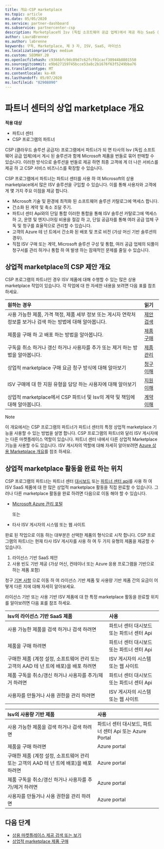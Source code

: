 ```yaml
---
title: 개요-CSP marketplace
ms.topic: article
ms.date: 05/05/2020
ms.service: partner-dashboard
ms.subservice: partnercenter-csp
description: Marketplace의 Isv (독립 소프트웨어 공급 업체)에서 제공 하는 SaaS (Software as a Service) 제품에 고객 구독을 판매 하는 방법에 대해 알아봅니다.
author: LauraBrenner
ms.author: labrenne
keywords: 구독, Marketplace, 제 3 자, ISV, SaaS, 라이선스
ms.localizationpriority: medium
ms.custom: SEOMAY.20
ms.openlocfilehash: c9366bfc9dc09d7c62fcf01cacf30944b8801550
ms.sourcegitcommit: e9b627159745bcce53a8c2b1676f63f5249bba76
ms.translationtype: MT
ms.contentlocale: ko-KR
ms.lasthandoff: 05/07/2020
ms.locfileid: "82908090"
---
```

# <a name="overview-of-the-commercial-marketplace-in-partner-center"></a>파트너 센터의 상업 marketplace 개요

**적용 대상**

- 파트너 센터
- CSP 프로그램의 파트너

CSP (클라우드 솔루션 공급자) 프로그램에서 파트너가 되 면 타사의 Isv (독립 소프트웨어 공급 업체)에서 게시 된 솔루션과 함께 Microsoft 제품을 번들로 묶어 판매할 수 있습니다. 이러한 방식으로 솔루션을 번들로 제공 하면 최종 고객에 게 더 나은 서비스를 제공 하 고 CSP 서비스 비즈니스를 확장할 수 있습니다.

CSP 프로그램에서 파트너는 파트너 센터를 사용 하 여 Microsoft의 상용 marketplace에서 많은 ISV 솔루션을 구입할 수 있습니다. 이를 통해 사용자와 고객에 게 몇 가지 주요 이점을 제공 합니다.

- Microsoft 기술 및 환경에 최적화 된 소프트웨어 솔루션 카탈로그에 액세스 합니다.
- 간소화 된 계약 및 축소 조달 주기.
- 파트너 센터 Api와의 단일 통합 이러한 통합을 통해 ISV 솔루션 카탈로그에 액세스 하 고, 운영 및 엔지니어링 비용을 절감 하 고, 단일 공급자를 통해 여러 공급 업체 구독 및 청구를 효율적으로 관리할 수 있습니다.
- 고객의 Azure 테 넌 트에서 간소화 된 배포 및 프로 비전 (가상 머신 기반 솔루션의 경우).
- 직접 ISV 구매 또는 계약, Microsoft 솔루션 구성 및 통합, 여러 공급 업체의 되풀이 청구서를 관리 하거나 통합 하 여 발생 하는 잠재적인 문제를 줄일 수 있습니다.

## <a name="overview-of-csp-offers-in-the-commercial-marketplace"></a>상업적 marketplace의 CSP 제안 개요

CSP 프로그램의 파트너인 경우 ISV 제품에 대해 수행할 수 있는 많은 상용 marketplace 작업이 있습니다. 각 작업에 대 한 자세한 내용을 보려면 다음 표를 참조 하세요.

|**원하는 경우**  |**읽기**   |
|:------------------------------------|:------------------|
|사용 가능한 제품, 가격 책정, 제품 세부 정보 또는 게시자 연락처 정보를 보거나 검색 하는 방법에 대해 알아봅니다. | [제안 검색](csp-commercial-marketplace-discover.md) | 
|제품을 구매 하 고 배포 하는 방법을 알아봅니다.   | [제품 구매](csp-commercial-marketplace-purchase.md)   | 
|구독을 취소 하거나 갱신 하거나 사용자를 추가 또는 제거 하는 방법을 알아봅니다.  | [제품 관리](csp-commercial-marketplace-manage.md) |
|상업적 marketplace 구매 요금 청구 방식에 대해 알아보기 | [청구 이해](csp-commercial-marketplace-billing.md) |
|ISV 구매에 대 한 지원 유형을 담당 하는 사용자에 대해 알아보기 | [지원 이해](csp-commercial-marketplace-support.md) |
|상업적 marketplace에서 CSP 파트너 및 Isv의 계약 및 책임에 대해 알아봅니다. | [계약 이해](csp-commercial-marketplace-contracting.md) |

> [!NOTE]
> 이 개요에서는 CSP 프로그램의 파트너가 파트너 센터의 특정 상업적 marketplace 기능을 사용할 수 있는 방법을 설명 합니다. CSP 프로그램의 파트너와 달리 ISV 게시자에는 다른 마켓플레이스 역할이 있습니다. 파트너 센터 내에서 다른 상업적 Marketplace 기능을 사용할 수도 있습니다. ISV 게시자의 역할에 대해 자세히 알아보려면 [Azure 상용 Marketplace 개요](https://docs.microsoft.com/azure/marketplace/partner-center-portal/commercial-marketplace-overview)를 참조 하세요.

## <a name="where-to-complete-commercial-marketplace-activities"></a>상업적 marketplace 활동을 완료 하는 위치

CSP 프로그램의 파트너는 파트너 센터 [대시보드](https://partner.microsoft.com/dashboard) 또는 [파트너 센터 api](https://docs.microsoft.com/partner-center/develop/)를 사용 하 여 ISV SaaS 제품에 대 한 많은 상업적 marketplace 활동을 직접 완료할 수 있습니다. 그러나 다른 marketplace 활동을 완료 하려면 다음으로 이동 해야 할 수 있습니다.

- [Microsoft Azure 관리 포털](https://portal.azure.com/)

    또는

- 타사 ISV 게시자의 시스템 또는 웹 사이트

완료 된 작업으로 이동 하는 대부분은 선택한 제품의 형식으로 시작 합니다. CSP 프로그램의 파트너는 현재 타사 ISV 게시자를 사용 하 여 두 가지 유형의 제품을 제공할 수 있습니다.

1. 라이선스 기반 SaaS 제안  
2. 사용 빈도 기반 제공 (가상 머신, 컨테이너 또는 Azure 응용 프로그램을 기반으로 하는 제품 포함)

청구 [기본 사항](billing-basics.md) 으로 이동 하 여 라이선스 기반 제품 및 사용량 기반 제품 간의 요금이 어떻게 다른 지에 대해 자세히 알아보세요.  

라이선스 기반 또는 사용 기반 ISV 제품에 대 한 특정 marketplace 활동을 완료할 위치를 알아보려면 다음 표를 참조 하세요.

|**Isv의 라이선스 기반 SaaS 제품**  |**사용**  |
|:------------------------------------|:------------------|
|사용 가능한 제품을 검색 하거나 검색 하려면  | 파트너 센터 대시보드 또는 파트너 센터 Api  |
|제품을 구매 하려면  | 파트너 센터 대시보드 또는 파트너 센터 Api  |
|구매한 제품 (계정 설정, 소프트웨어 관리 또는 고객의 AAD 테 넌 트에 배포)을 배포 하려면  | ISV 게시자의 시스템 또는 웹 사이트  |
|제품 구독을 취소/갱신 하거나 사용자를 추가/제거 하려면 | 파트너 센터 대시보드 또는 파트너 센터 Api  |
|사용자를 만들거나 사용 권한을 관리 하려면  | ISV 게시자의 시스템 또는 웹 사이트  |

|**Isv의 사용량 기반 제품**  |**사용**  |
|:------------------------------------|:------------------|
|사용 가능한 제품을 검색 하거나 검색 하려면  | 파트너 센터 대시보드, 파트너 센터 Api 또는 Azure Portal  |
|제품을 구매 하려면  | Azure portal  |
|구매한 제품 (계정 설정, 소프트웨어 관리 또는 고객의 AAD 테 넌 트에 배포)을 배포 하려면  | Azure portal  |
|제품 구독을 취소/갱신 하거나 사용자를 추가/제거 하려면 | Azure portal  |
|사용자를 만들거나 사용 권한을 관리 하려면  | Azure portal  |

## <a name="next-steps"></a>다음 단계

- [상용 마켓플레이스 제공 검색 또는 보기](csp-commercial-marketplace-discover.md)
- [상업적 marketplace 제품 구매](csp-commercial-marketplace-purchase.md)